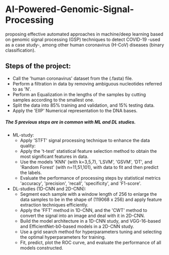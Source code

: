 # AI-Powered-Genomic-Signal-Processing
proposing effective automated approaches in machine/deep learning based on genomic signal processing (GSP) techniques to detect COVID-19 -used as a case study-, among other human coronavirus (H-CoV) diseases (binary classification).
## Steps of the project:
  
 - Call the 'human coronavirus' dataset from the (.fasta) file.
 - Perform a filtration in data by removing ambiguous nucleotides referred to as 'N'.
 - Perform an Equalization in the lengths of the samples by cutting samples according to the smallest one.
 - Split the data into 85% training and validation, and 15% testing data.
 - Apply the 'EIIP' Numerical representation to the DNA bases.
##### The 5 previous steps are in common with ML and DL studies.
 - ML-study:
    - Apply 'STFT' signal processing technique to enhance the data quality:
    - Apply the 't-test' statistical feature selection method to obtain the most significant features in data.
    - Use the models 'KNN' (with k=3,5,7), 'LSVM', 'GSVM', 'DT', and 'Random Forest' (with n=11,51,101), with data to fit and then predict the labels.
    - Evaluate the performance of processing steps by statistical metrics 'accuracy', 'precision', 'recall', 'specificity', and 'F1-score'.
 - DL-studies (1D-CNN and 2D-CNN):
    - Segment each sample with a window length of 256 to enlarge the data samples to be in the shape of (119068 x 256) and apply feature extraction techniques efficiently. 
    - Apply the 'FFT' method in 1D-CNN, and the 'CWT' method to convert the signal into an image and deal with it in 2D-CNN.
    - Build the model architecture in a 1D-CNN study, and VGG-16-based and EfficientNet-b0-based models in a 2D-CNN study.
    - Use a grid search method for hyperparameters tuning and selecting the optimal hyperparameters for training.
    - Fit, predict, plot the ROC curve, and evaluate the performance of all models constructed. 
     
     
     
    
